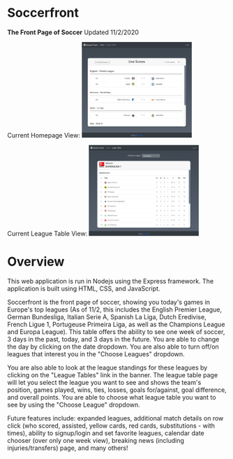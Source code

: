 # Soccerfront
<strong>The Front Page of Soccer</strong>
Updated 11/2/2020

Current Homepage View:
<img class="image" src="images/home.png" style="height:50%; width: 50%">

Current League Table View:
<img class="image" src="images/league-table.png" style="height:50%; width: 50%">

<h1>Overview</h1>
This web application is run in Nodejs using the Express framework.  The application is built using HTML, CSS, and JavaScript. 

Soccerfront is the front page of soccer, showing you today's games in Europe's top leagues (As of 11/2, this includes the English Premier League, German Bundesliga, Italian Serie A, Spanish La Liga, Dutch Eredivise, French Ligue 1, Portugeuse Primeira Liga, as well as the Champions League and Europa League).  This table offers the ability to see one week of soccer, 3 days in the past, today, and 3 days in the future.  You are able to change the day by clicking on the date dropdown.  You are also able to turn off/on leagues that interest you in the "Choose Leagues" dropdown.

You are also able to look at the league standings for these leagues by clicking on the "League Tables" link in the banner.  The league table page will let you select the league you want to see and shows the team's position, games played, wins, ties, losses, goals for/against, goal difference, and overall points.  You are able to choose what league table you want to see by using the "Choose League" dropdown.

Future features include: expanded leagues, additional match details on row click (who scored, assisted, yellow cards, red cards, substitutions - with times), ability to signup/login and set favorite leagues, calendar date chooser (over only one week view), breaking news (including injuries/transfers) page, and many others!